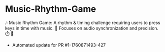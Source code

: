 # Music-Rhythm-Game
🎶 Music Rhythm Game: A rhythm &amp; timing challenge requiring users to press keys in time with music. 🥁 Focuses on audio synchronization and precision. ⏱️ 🎵


- Automated update for PR #1-1760871493-427